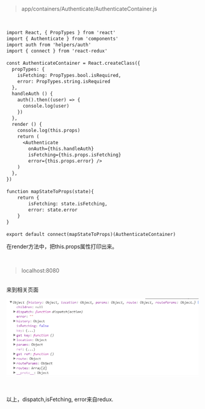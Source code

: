 > app/containers/Authenticate/AuthenticateContainer.js

<br>

	import React, { PropTypes } from 'react'
	import { Authenticate } from 'components'
	import auth from 'helpers/auth'
	import { connect } from 'react-redux'
	
	const AuthenticateContainer = React.createClass({
	  propTypes: {
	    isFetching: PropTypes.bool.isRequired,
	    error: PropTypes.string.isRequired
	  },
	  handleAuth () {
	    auth().then((user) => {
	      console.log(user)
	    })
	  },
	  render () {
	    console.log(this.props)
	    return (
	      <Authenticate
	        onAuth={this.handleAuth}
	        isFetching={this.props.isFetching}
	        error={this.props.error} />
	    )
	  },
	})
	
	function mapStateToProps(state){
	    return {
	        isFetching: state.isFetching,
	        error: state.error
	    }
	}
	
	export default connect(mapStateToProps)(AuthenticateContainer)
在render方法中，把this.props属性打印出来。

<br>

> localhost:8080

<br>
来到相关页面

<br>

![](./imgs/23.png)

<br>

以上，dispatch,isFetching, error来自redux.

